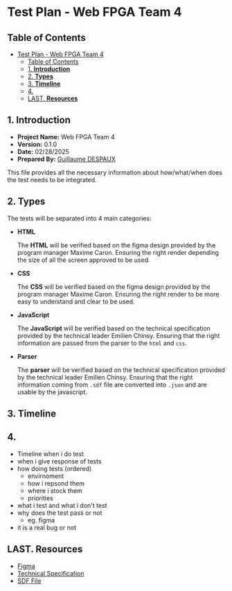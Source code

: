 # Test Plan - Web FPGA Team 4

## Table of Contents

- [Test Plan - Web FPGA Team 4](#test-plan---web-fpga-team-4)
  - [Table of Contents](#table-of-contents)
  - [1. **Introduction**](#1-introduction)
  - [2. **Types**](#2-types)
  - [3. **Timeline**](#3-timeline)
  - [4.](#4)
  - [LAST. **Resources**](#last-resources)


## 1. **Introduction**

- **Project Name:** Web FPGA Team 4
- **Version:** 0.1.0
- **Date:** 02/28/2025
- **Prepared By:** [Guillaume DESPAUX](https://github.com/guillaumedespaux)

This file provides all the necessary information about how/what/when does the test needs to be integrated.

## 2. **Types**

The tests will be separated into 4 main categories:

- **HTML**

  The **HTML** will be verified based on the figma design provided by the program manager Maxime Caron. Ensuring the right render depending the size of all the screen approved to be used.

- **CSS**

  The **CSS** will be verified based on the figma design provided by the program manager Maxime Caron. Ensuring the right render to be more easy to understand and clear to be used.

- **JavaScript**

  The **JavaScript** will be verified based on the technical specification provided by the technical leader Emilien Chinsy. Ensuring that the right information are passed from the parser to the `html` and `css`.

- **Parser**

  The **parser** will be verified based on the technical specification provided by the technical leader Emilien Chinsy. Ensuring that the right information coming from `.sdf` file are converted into `.json` and are usable by the javascript.


<!-- how to organize to my tests :
- date
- build
- type
- features
- 80%/20% -->

## 3. **Timeline**

## 4. 
  - Timeline when i do test
  - when i give response of tests
- how doing tests (ordered)
  - envirnoment 
  - how i repsond them
  - where i stock them
  - priorities
- what i test and what i don't test
- why does the test pass or not
  - eg. figma
- it is a real bug or not

## LAST. **Resources**

- [Figma](https://www.figma.com/design/A6rvzTJCZQQyznhdQbu753/FPGA-Web-App?node-id=0-1&t=p9mRjGPU7orBtkLe-1)
- [Technical Specification](../technical-specifications/technical-specifications.md)
- [SDF File](https://github.com/LeFl0w/ALGOSUP_POC/tree/update2)
